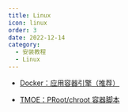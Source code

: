 ```yaml
---
title: Linux
icon: linux
order: 3
date: 2022-12-14
category:
  - 安装教程
  - Linux
---
```


- [<FontIcon icon="page"/> Docker：应用容器引擎（推荐）](Docker.md)

- [<FontIcon icon="page"/> TMOE：PRoot/chroot 容器脚本](TMOE.md)